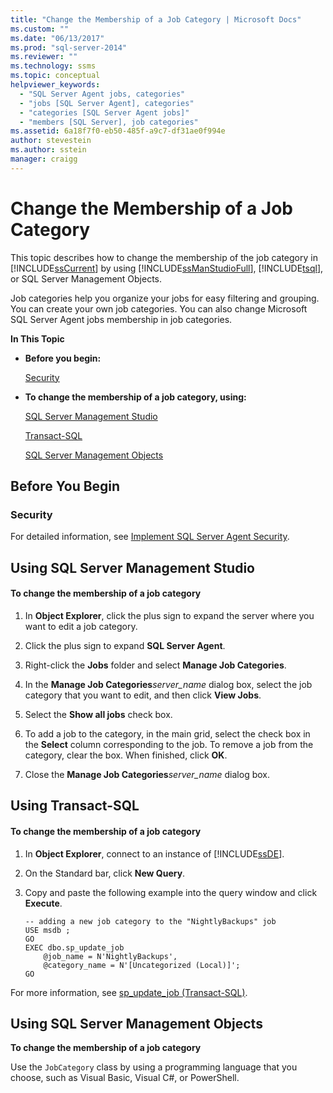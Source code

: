 ```yaml
---
title: "Change the Membership of a Job Category | Microsoft Docs"
ms.custom: ""
ms.date: "06/13/2017"
ms.prod: "sql-server-2014"
ms.reviewer: ""
ms.technology: ssms
ms.topic: conceptual
helpviewer_keywords: 
  - "SQL Server Agent jobs, categories"
  - "jobs [SQL Server Agent], categories"
  - "categories [SQL Server Agent jobs]"
  - "members [SQL Server], job categories"
ms.assetid: 6a18f7f0-eb50-485f-a9c7-df31ae0f994e
author: stevestein
ms.author: sstein
manager: craigg
---
```

# Change the Membership of a Job Category
  This topic describes how to change the membership of the job category in [!INCLUDE[ssCurrent](../../includes/sscurrent-md.md)] by using [!INCLUDE[ssManStudioFull](../../includes/ssmanstudiofull-md.md)], [!INCLUDE[tsql](../../includes/tsql-md.md)], or SQL Server Management Objects.  
  
 Job categories help you organize your jobs for easy filtering and grouping. You can create your own job categories. You can also change Microsoft SQL Server Agent jobs membership in job categories.  
  
 **In This Topic**  
  
-   **Before you begin:**  
  
     [Security](#Security)  
  
-   **To change the membership of a job category, using:**  
  
     [SQL Server Management Studio](#SSMS)  
  
     [Transact-SQL](#TSQL)  
  
     [SQL Server Management Objects](#SMO)  
  
##  <a name="BeforeYouBegin"></a> Before You Begin  
  
###  <a name="Security"></a> Security  
 For detailed information, see [Implement SQL Server Agent Security](implement-sql-server-agent-security.md).  
  
##  <a name="SSMS"></a> Using SQL Server Management Studio  
  
#### To change the membership of a job category  
  
1.  In **Object Explorer**, click the plus sign to expand the server where you want to edit a job category.  
  
2.  Click the plus sign to expand **SQL Server Agent**.  
  
3.  Right-click the **Jobs** folder and select **Manage Job Categories**.  
  
4.  In the **Manage Job Categories**_server_name_ dialog box, select the job category that you want to edit, and then click **View Jobs**.  
  
5.  Select the **Show all jobs** check box.  
  
6.  To add a job to the category, in the main grid, select the check box in the **Select** column corresponding to the job. To remove a job from the category, clear the box. When finished, click **OK**.  
  
7.  Close the **Manage Job Categories**_server_name_ dialog box.  
  
##  <a name="TSQL"></a> Using Transact-SQL  
  
#### To change the membership of a job category  
  
1.  In **Object Explorer**, connect to an instance of [!INCLUDE[ssDE](../../includes/ssde-md.md)].  
  
2.  On the Standard bar, click **New Query**.  
  
3.  Copy and paste the following example into the query window and click **Execute**.  
  
    ```  
    -- adding a new job category to the "NightlyBackups" job  
    USE msdb ;  
    GO  
    EXEC dbo.sp_update_job  
        @job_name = N'NightlyBackups',  
        @category_name = N'[Uncategorized (Local)]';  
    GO  
    ```  
  
 For more information, see [sp_update_job &#40;Transact-SQL&#41;](/sql/relational-databases/system-stored-procedures/sp-update-job-transact-sql).  
  
##  <a name="SMO"></a> Using SQL Server Management Objects  
 **To change the membership of a job category**  
  
 Use the `JobCategory` class by using a programming language that you choose, such as Visual Basic, Visual C#, or PowerShell.  
  
  
